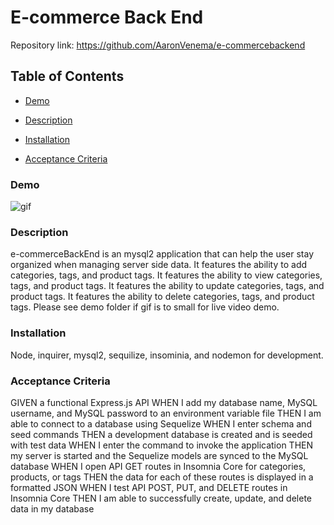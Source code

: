 # E-commerce Back End 
Repository link: https://github.com/AaronVenema/e-commercebackend
## Table of Contents
* [Demo](#Demo)

* [Description](#Description)

* [Installation](#Installation)

* [Acceptance Criteria](#Acceptance-Criteria)

### Demo
![gif](https://github.com/AaronVenema/e-commercebackend/blob/main/demo/demoGif.gif)

### Description
e-commerceBackEnd is an mysql2 application that can help the user stay organized when managing server side data. It features the ability to add categories, tags, and product tags. It features the ability to view categories, tags, and product tags. It features the ability to update categories, tags, and product tags. It features the ability to delete categories, tags, and product tags. Please see demo folder if gif is to small for live video demo.

### Installation
Node, inquirer, mysql2, sequilize, insominia, and nodemon for development. 


### Acceptance Criteria
GIVEN a functional Express.js API
WHEN I add my database name, MySQL username, and MySQL password to an environment variable file
THEN I am able to connect to a database using Sequelize
WHEN I enter schema and seed commands
THEN a development database is created and is seeded with test data
WHEN I enter the command to invoke the application
THEN my server is started and the Sequelize models are synced to the MySQL database
WHEN I open API GET routes in Insomnia Core for categories, products, or tags
THEN the data for each of these routes is displayed in a formatted JSON
WHEN I test API POST, PUT, and DELETE routes in Insomnia Core
THEN I am able to successfully create, update, and delete data in my database

